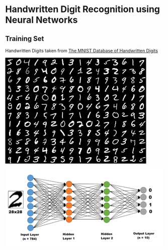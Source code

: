 # Handwritten Digit Recognition using Neural Networks

## Training Set

Handwritten Digits taken from [The MNIST Database of Handwritten Digits](http://yann.lecun.com/exdb/mnist/)

![Samples from the MNIST Database](https://github.com/Gregjksmith/Handwritten-Digit-Recognition-Neural-Network/blob/master/pictures/mnistSet.png?raw=true)


![Neural Network with 2 Hidden Layers](https://github.com/Gregjksmith/Handwritten-Digit-Recognition-Neural-Network/blob/master/pictures/TwoLayerNeuralNetwork.png?raw=true)